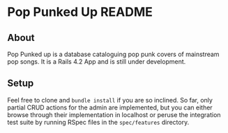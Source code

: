 # Pop Punked Up README

## About
Pop Punked up is a database cataloguing pop punk covers of mainstream pop songs. It is a Rails 4.2 App and is still under development. 

## Setup
Feel free to clone and `bundle install` if you are so inclined. So far, only partial CRUD actions for the admin are implemented, but you can either browse through their implementation in localhost or peruse the integration test suite by running RSpec files in the `spec/features` directory.

